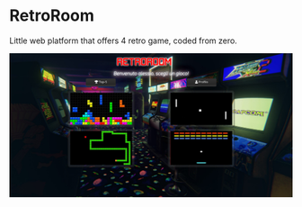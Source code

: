# RetroRoom
Little web platform that offers 4 retro game, coded from zero.

![alt Homepage RetroRoom](/screen_homepage.png "Homepage RetroRoom")
